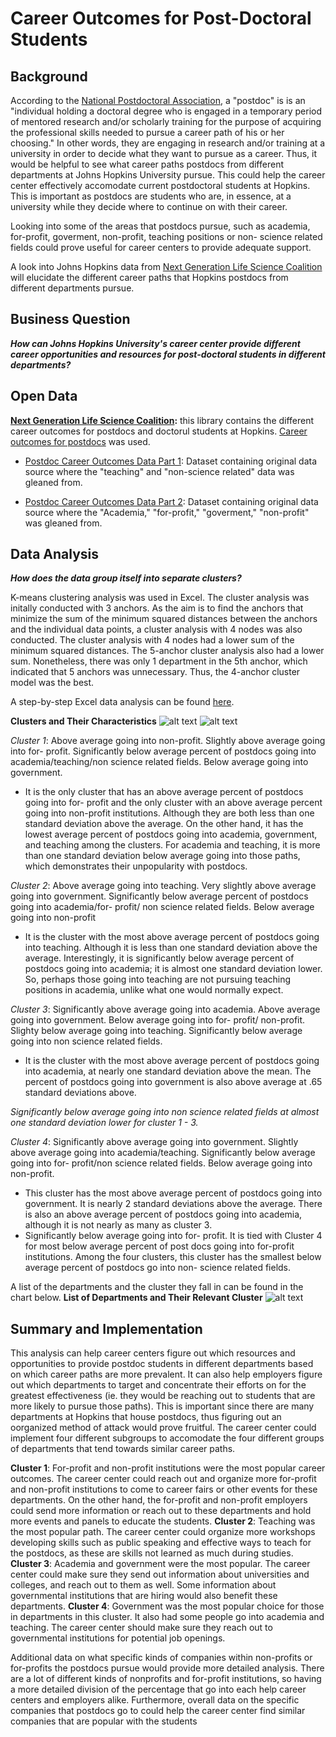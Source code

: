 # Career Outcomes for Post-Doctoral Students
## Background

According to the [National Postdoctoral Association](https://www.nationalpostdoc.org/page/What_is_a_postdoc), a "postdoc" is is an "individual holding a doctoral degree who is engaged in a temporary period of mentored research and/or scholarly training for the purpose of acquiring the professional skills needed to pursue a career path of his or her choosing." In other words, they are engaging in research and/or training at a university in order to decide what they want to pursue as a career. Thus, it would be helpful to see what career paths postdocs from different departments at Johns Hopkins University pursue. This could help the career center effectively accomodate current postdoctoral students at Hopkins. This is important as postdocs are students who are, in essence, at a university while they decide where to continue on with their career.

Looking into some of the areas that postdocs pursue, such as academia, for-profit, goverment, non-profit, teaching positions or non- science related fields could prove useful for career centers to provide adequate support.

A look into Johns Hopkins data from [Next Generation Life Science Coalition](http://nglscoalition.org/coalition-data/#close) will elucidate the different career paths that Hopkins postdocs from different departments pursue.

## Business Question

___How can Johns Hopkins University's career center provide different career opportunities and resources for post-doctoral students in different departments?___


## Open Data 

__[Next Generation Life Science Coalition](https://provost.jhu.edu/education/graduate-and-professional-education/cngls/):__ this library contains the different career outcomes for postdocs and doctorul students at Hopkins. [Career outcomes for postdocs](https://provost.jhu.edu/education/graduate-and-professional-education/cngls/postdoctoral-career-outcomes-tabular-format/) was used.

- [Postdoc Career Outcomes Data Part 1](https://github.com/skang06/Post-Doctoral_Career_Outcomes/blob/main/tabula-Postdoc-CareerOutcome-ADATables-083019-2.csv): Dataset containing original data source where the "teaching" and "non-science related" data was gleaned from.

- [Postdoc Career Outcomes Data Part 2](https://github.com/skang06/Post-Doctoral_Career_Outcomes/blob/main/tabula-Postdoc-CareerOutcome-ADATables-083019.csv): Dataset containing original data source where the "Academia," "for-profit," "goverment," "non-profit" was gleaned from.

## Data Analysis 

___How does the data group itself into separate clusters?___

K-means clustering analysis was used in Excel. The cluster analysis was initally conducted with 3 anchors. As the aim is to find the anchors that minimize the sum of the minimum squared distances between the anchors and the individual data points, a cluster analysis with 4 nodes was also conducted. The cluster analysis with 4 nodes had a lower sum of the minimum squared distances. The 5-anchor cluster analysis also had a lower sum. Nonetheless, there was only 1 department in the 5th anchor, which indicated that 5 anchors was unnecessary. Thus, the 4-anchor cluster model was the best.

A step-by-step Excel data analysis can be found [here](https://github.com/skang06/Post-Doctoral_Career_Outcomes/blob/main/Excel%20Step%20by%20Step_3.docx).

__Clusters and Their Characteristics__
![alt text](https://github.com/skang06/Post-Doctoral_Career_Outcomes/blob/main/chart1.png)
![alt text](https://github.com/skang06/Post-Doctoral_Career_Outcomes/blob/main/factors.png)

_Cluster 1_: Above average going into non-profit. Slightly above average going into for- profit. 
Significantly below average percent of postdocs going into academia/teaching/non science related fields. Below average going into government. 
- It is the only cluster that has an above average percent of postdocs going into for- profit and the only cluster with an above average percent going into non-profit institutions. Although they are both less than one standard deviation above the average. On the other hand, it has the lowest average percent of postdocs going into academia, government, and teaching among the clusters. For academia and teaching, it is more than one standard deviation below average going into those paths, which demonstrates their unpopularity with postdocs.

_Cluster 2_: Above average going into teaching. Very slightly above average going into government. 
Significantly below average percent of postdocs going into academia/for- profit/ non science related fields. Below average going into non-profit
- It is the cluster with the most above average percent of postdocs going into teaching. Although it is less than one standard deviation above the average. Interestingly, it is significantly below average percent of postdocs going into academia; it is almost one standard deviation lower. So, perhaps those going into teaching are not pursuing teaching positions in academia, unlike what one would normally expect.

_Cluster 3_: Significantly above average going into academia. Above average going into government. 
Below average going into for- profit/ non-profit. Slighty below average going into teaching.  Significantly below average going into non science related fields.
- It is the cluster with the most above average percent of postdocs going into academia, at nearly one standard deviation above the mean. The percent of postdocs going into government is also above average at .65 standard deviations above. 

_Significantly below average going into non science related fields at almost one standard deviation lower for cluster 1 - 3._

_Cluster 4_: Significantly above average going into government. Slightly above average going into academia/teaching. 
Significantly below average going into for- profit/non science related fields. Below average going into non-profit.
- This cluster has the most above average percent of postdocs going into government. It is nearly 2 standard deviations above the average. There is also an above average percent of postdocs going into academia, although it is not nearly as many as cluster 3.
- Significantly below average going into for- profit. It is tied with Cluster 4 for most below average percent of post docs going into for-profit institutions. Among the four clusters, this cluster has the smallest below average percent of postdocs go into non- science related fields.

A list of the departments and the cluster they fall in can be found in the chart below.
__List of Departments and Their Relevant Cluster__
![alt text](https://github.com/skang06/Post-Doctoral_Career_Outcomes/blob/main/list.png)


## Summary and Implementation
This analysis can help career centers figure out which resources and opportunities to provide postdoc students in different departments based on which career paths are more prevalent. It can also help employers figure out which departments to target and concentrate their efforts on for the greatest effectiveness (ie. they would be reaching out to students that are more likely to pursue those paths). This is important since there are many departments at Hopkins that house postdocs, thus figuring out an oorganized method of attack would prove fruitful. The career center could implement four different subgroups to accomodate the four different groups of departments that tend towards similar career paths. 

__Cluster 1__: For-profit and non-profit institutions were the most popular career outcomes. The career center could reach out and organize more for-profit and non-profit institutions to come to career fairs or other events for these departments. On the other hand, the for-profit and non-profit employers could send more information or reach out to these departments and hold more events and panels to educate the students.
__Cluster 2__: Teaching was the most popular path. The career center could organize more workshops developing skills such as public speaking and effective ways to teach for the postdocs, as these are skills not learned as much during studies.
__Cluster 3__: Academia and government were the most popular. The career center could make sure they send out information about universities and colleges, and reach out to them as well. Some information about governmental institutions that are hiring would also benefit these departments.
__Cluster 4__: Government was the most popular choice for those in departments in this cluster. It also had some people go into academia and teaching. The career center should make sure they reach out to governmental institutions for potential job openings.

Additional data on what specific kinds of companies within non-profits or for-profits the postdocs pursue would provide more detailed analysis. There are a lot of different kinds of nonprofits and for-profit institutions, so having a more detailed division of the percentage that go into each help career centers and employers alike. Furthermore, overall data on the specific companies that postdocs go to could help the career center find similar companies that are popular with the students

